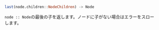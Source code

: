 ```julia
last(node.children::NodeChildren) -> Node
```

`node :: Node`の最後の子を返します。ノードに子がない場合はエラーをスローします。
